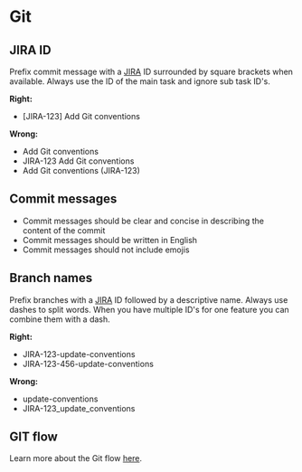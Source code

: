 # Git

## JIRA ID
Prefix commit message with a [JIRA](https://www.atlassian.com/software/jira) ID surrounded by square brackets when available. Always use the ID of the main task and ignore sub task ID's.

**Right:**
- [JIRA-123] Add Git conventions

**Wrong:**
- Add Git conventions
- JIRA-123 Add Git conventions
- Add Git conventions (JIRA-123)

## Commit messages
- Commit messages should be clear and concise in describing the content of the commit
- Commit messages should be written in English
- Commit messages should not include emojis

## Branch names
Prefix branches with a [JIRA](https://www.atlassian.com/software/jira) ID followed by a descriptive name. Always use dashes to split words. When you have multiple ID's for one feature you can combine them with a dash.

**Right:**
- JIRA-123-update-conventions
- JIRA-123-456-update-conventions

**Wrong:**
- update-conventions
- JIRA-123_update_conventions

## GIT flow
Learn more about the Git flow [here](git-flow.md).
